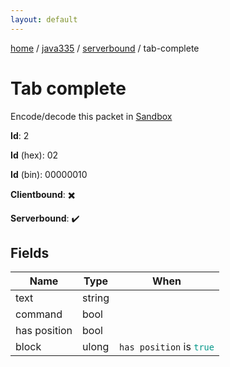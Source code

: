 ```yaml
---
layout: default
---
```


[home](/)  /  [java335](/protocol/java335)  /  [serverbound](/protocol/java335/serverbound)  /  tab-complete

# Tab complete

Encode/decode this packet in [Sandbox](../../../sandbox/java335#serverbound.tab_complete)

**Id**: 2

**Id** (hex): 02

**Id** (bin): 00000010

**Clientbound**: ✖️

**Serverbound**: ✔️

## Fields

Name | Type | When
---|---|:---:
text | string | 
command | bool | 
has position | bool | 
block | ulong | <code>has position</code> is <code><span style="color:#009688">true</span></code>
